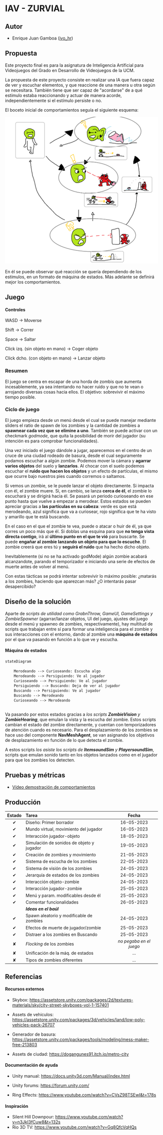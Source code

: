 # IAV - ZURVIAL

## Autor
- Enrique Juan Gamboa ([ivo_hr](https://github.com/ivo-hr))

## Propuesta
Este proyecto final es para la asignatura de Inteligencia Artificial para Videojuegos del Grado en Desarrollo de Videojuegos de la UCM.

La propuesta de este proyecto consiste en realizar una IA que fuera capaz de ver y escuchar elementos, y que reaccione de una manera u otra según se necesitara. También tiene que ser capaz de "acordarse" de a qué estímulo estaba reaccionando y actuar de manera acorde, independientemente si el estímulo persiste o no.


El boceto inicial de comportamientos seguía el siguiente esquema:

![Esquema](https://github.com/ivo-hr/IAV23-JuanGamboa/blob/main/cuteExp.png?raw=true)

En él se puede observar qué reacción se quería dependiendo de los estímulos, en un formato de máquina de estados. Más adelante se definirá mejor los comportamientos.

## Juego

#### Controles
WASD -> Moverse

Shift -> Correr

Space -> Saltar

Click izq. (sin objeto en mano) -> Coger objeto

Click dcho. (con objeto en mano) -> Lanzar objeto

### Resumen
El juego se centra en escapar de una horda de zombis que aumenta incesablemente, ya sea intentando no hacer ruido y que no te vean o arrojando diversas cosas hacia ellos. El objetivo: sobrevivir el máximo tiempo posible.

### Ciclo de juego
El juego empieza desde un menú desde el cual se puede manejar mediante sliders el ratio de spawn de los zombies y la cantidad de zombies a **spawnear cada vez que se elimine a uno**. También se puede activar con un checkmark _godmode_, que quita la posibilidad de morir del jugador (su intención es para comprobar funcionalidades).

Una vez iniciado el juego dándole a jugar, aparecemos en el centro de un cruce de una ciudad rodeado de basura, desde el cual seguramente podamos escuchar a algún zombie. Podemos mover la cámara y **agarrar varios objetos** del suelo y **lanzarlos**. Al chocar con el suelo podemos escuchar el **ruido que hacen los objetos** y un efecto de partículas, el mismo que ocurre bajo nuestros pies cuando corremos o saltamos.

Si vemos un zombie, se le puede lanzar el objeto directamente. Si impacta con él, el zombie muere. Si, en cambio, se lanza **cerca de él**, el zombie lo escuchará y se dirigirá hacia él. Se pasará un periodo curioseando en ese punto hasta que vuelve a empezar a merodear. Estos estados se pueden apreciar gracias a **las partículas en su cabeza**: verde es que está merodeando, azul significa que va a curiosear, rojo significa que te ha visto y amarillo que te está buscando.

En el caso en el que el zombie te vea, puede o atacar o huir de él, ya que corres un poco más que él. Si doblas una esquina para que **no tenga vista directa contigo**, irá al **último punto en el que te vió** para buscarte. Se puede **engañar al zombie lanzando un objeto para que lo escuche**. El zombie creerá que eres tú y **seguirá el ruido** que ha hecho dicho objeto.

Inevitablemente (si no se ha activado godMode) algún zombie acabará alcanzandote, parando el temporizador e iniciando una serie de efectos de muerte antes de volver al menú.

Con estas tácticas se podrá intentar sobrevivir lo máximo posible: ¿matarás a los zombies, haciendo que aparezcan más? ¿O intentarás pasar desapercibido?

## Diseño de la solución

Aparte de _scripts de utilidad como GrabnThrow, GameUI, GameSettings y ZombieSpawner_ (agarrar/lanzar objetos, UI del juego, ajustes del juego desde el menú y spawneo de zombies, respectivamente), hay multitud de scripts que trabajan entre sí para formar una inteligencia para el zombie y sus interacciones con el entorno, dando al zombie una **máquina de estados** por el que va pasando en función a lo que ve y escucha.

#### Máquina de estados
```mermaid
stateDiagram
    
    Merodeando --> Curioseando: Escucha algo
    Merodeando --> Persiguiendo: Ve al jugador
    Curioseando --> Persiguiendo: Ve al jugador
    Persiguiendo --> Buscando: Deja de ver al jugador
    Buscando --> Persiguiendo: Ve al jugador
    Buscando --> Merodeando
    Curioseando --> Merodeando
   
```

Va pasando por estos estados gracias a _los scripts **ZombieVision** y **ZombieHearing**_, que emulan la vista y la escucha del zombie. Estos scripts cambian el estado del zombie directamente, y cuentan con temporizadores de atención cuando es necesario. Para el desplazamiento de los zombies se hace uso del componente **NavMeshAgent**, se van asignando los objetivos de desplazamiento en función de lo que detecta el zombie.

A estos scripts _los asiste los scripts de **ItemsoundSim** y **PlayersoundSim**_, scripts que emulan sonido tanto en los objetos lanzados como en el jugador para que los zombies los detecten.

## Pruebas y métricas

- [Vídeo demostración de comportamientos](https://youtu.be/1lSJxuRdXJU)


## Producción



| Estado  |  Tarea  |  Fecha  |  
|:-:|:--|:-:|
| ✔ | Diseño: Primer borrador | 16-05-2023 |
| ✔ | Mundo virtual, movimiento del jugador | 16-05-2023 |
| ✔ | Interacción jugador-objeto| 18-05-2023 |
| ✔ | Simulación de sonidos de objeto y jugador| 19-05-2023 |
| ✔ | Creación de zombies y movimiento | 21-05-2023 |
| ✔ | Sistema de escucha de los zombies| 22-05-2023 |
| ✔ | Sistema de visión de los zombies| 24-05-2023 |
| ✔ | Jerarquía de estados de los zombies| 24-05-2023 |
| ✔ | Interacción objeto-zombie| 24-05-2023 |
| ✔ | Interacción jugador-zombie| 25-05-2023 |
| ✔ | Menú y param. modificables desde él| 25-05-2023 |
| ✔ | Comentar funcionalidades | 26-05-2023 |
|  | _**Ideas en el baúl**_ |  |
| ✔ | Spawn aleatorio y modificable de zombies | 24-05-2023 |
| ✔ | Efectos de muerte de jugador/zombie | 25-05-2023 |
| ✔ | Distraer a los zombies en Buscando | 25-05-2023 |
| ✘ | _Flocking_ de los zombies | _no pegaba en el juego_ |
| ✘ | Unificación de la máq. de estados | ... |
| ✘ | Tipos de zombies diferentes | ... |

## Referencias

#### Recursos externos

- Skybox: https://assetstore.unity.com/packages/2d/textures-materials/sky/city-street-skyboxes-vol-1-157401

- Assets de vehiculos: https://assetstore.unity.com/packages/3d/vehicles/land/low-poly-vehicles-pack-26707

- Generador de basura: https://assetstore.unity.com/packages/tools/modeling/mess-maker-free-213803

- Assets de ciudad: https://dogangunes91.itch.io/metro-city

#### Documentación de ayuda

- Unity manual: https://docs.unity3d.com/Manual/index.html

- Unity forums: https://forum.unity.com/

- Ring Effects: https://www.youtube.com/watch?v=CVsZ98TSEwI&t=178s

#### Inspiración

- Silent Hill Downpour: https://www.youtube.com/watch?v=n3JkI3fCuw8&t=132s
- Rio 3D TV: https://www.youtube.com/watch?v=Gq8QfcVqHQs



